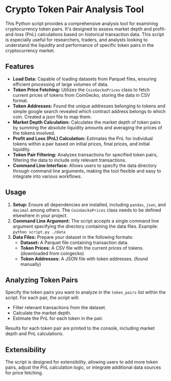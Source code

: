 
# Crypto Token Pair Analysis Tool

This Python script provides a comprehensive analysis tool for examining cryptocurrency token pairs. It's designed to assess market depth and profit-and-loss (PnL) calculations based on historical transaction data. This script is especially useful for researchers, traders, and analysts looking to understand the liquidity and performance of specific token pairs in the cryptocurrency market.

## Features

- **Load Data:** Capable of loading datasets from Parquet files, ensuring efficient processing of large volumes of data.
- **Token Price Fetching:** Utilizes the `CoinGeckoPrices` class to fetch current prices of tokens from CoinGecko, storing the data in CSV format.
- **Token Addresses:** Found the unique addresses belonging to tokens and simple google search revealed which contract address belongs to which coin. Created a json file to map them.
- **Market Depth Calculation:** Calculates the market depth of token pairs by summing the absolute liquidity amounts and averaging the prices of the tokens involved.
- **Profit and Loss (PnL) Calculation:** Estimates the PnL for individual tokens within a pair based on initial prices, final prices, and initial liquidity.
- **Token Pair Filtering:** Analyzes transactions for specified token pairs, filtering the data to include only relevant transactions.
- **Command Line Interface:** Allows users to specify the data directory through command line arguments, making the tool flexible and easy to integrate into various workflows.

## Usage

1. **Setup:** Ensure all dependencies are installed, including `pandas`, `json`, and `decimal` among others. The `CoinGeckoPrices` class needs to be defined elsewhere in your project.
2. **Command Line Argument:** The script accepts a single command line argument specifying the directory containing the data files. Example: `python script.py ./data`
3. **Data Files:** Prepare your dataset in the following formats:
   - **Dataset:** A Parquet file containing transaction data.
   - **Token Prices:** A CSV file with the current prices of tokens. (downloaded from coingecko)
   - **Token Addresses:** A JSON file with token addresses. (found manually)

## Analyzing Token Pairs

Specify the token pairs you want to analyze in the `token_pairs` list within the script. For each pair, the script will:
- Filter relevant transactions from the dataset.
- Calculate the market depth.
- Estimate the PnL for each token in the pair.

Results for each token pair are printed to the console, including market depth and PnL calculations.

## Extensibility

The script is designed for extensibility, allowing users to add more token pairs, adjust the PnL calculation logic, or integrate additional data sources for price fetching.
